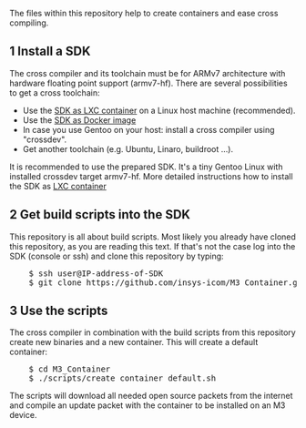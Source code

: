The files within this repository help to create containers and ease cross compiling.


1 Install a SDK
---
The cross compiler and its toolchain must be for ARMv7 architecture with hardware floating point support (armv7-hf).
There are several possibilities to get a cross toolchain:

* Use the [SDK as LXC container](https://m3-container.net/M3_Container/SDK/M3_SDK_LXC.tar.gz) on a Linux host machine (recommended).
* Use the [SDK as Docker image](https://hub.docker.com/r/insysicom/m3sdk_v5)
* In case you use Gentoo on your host: install a cross compiler using "crossdev".
* Get another toolchain (e.g. Ubuntu, Linaro, buildroot ...).

It is recommended to use the prepared SDK. It's a tiny Gentoo Linux with installed crossdev target armv7-hf. More detailed instructions how to install the SDK as [LXC container](Install_SDK_as_LXC_container.md)


2 Get build scripts into the SDK
---
This repository is all about build scripts. Most likely you already have cloned this repository, as you are reading this text. If that's not the case log into the SDK (console or ssh) and clone this repository by typing:
<pre>
    $ ssh user@IP-address-of-SDK
    $ git clone https://github.com/insys-icom/M3_Container.git
</pre>


3 Use the scripts
---
The cross compiler in combination with the build scripts from this repository create new binaries and a new container. This will create a default container:
<pre>
    $ cd M3_Container
    $ ./scripts/create_container_default.sh
</pre>
The scripts will download all needed open source packets from the internet and compile an update packet with the container to be installed on an M3 device.
